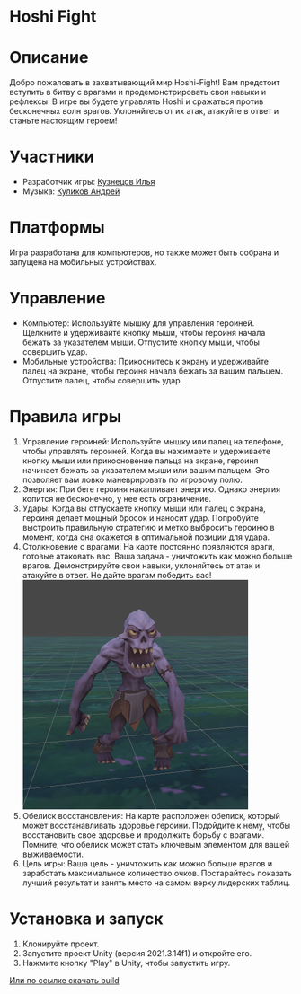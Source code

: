 # Hoshi Fight

# Описание

Добро пожаловать в захватывающий мир Hoshi-Fight! Вам предстоит вступить в битву с врагами и продемонстрировать свои навыки и рефлексы. В игре вы будете управлять Hoshi и сражаться против бесконечных волн врагов. Уклоняйтесь от их атак, атакуйте в ответ и станьте настоящим героем!

# Участники

* Разработчик игры: [Кузнецов Илья](https://vk.com/pogiloydrandulet)
* Музыка: [Куликов Андрей](https://vk.com/shrodeko)

# Платформы
Игра разработана для компьютеров, но также может быть собрана и запущена на мобильных устройствах.

# Управление 

*	Компьютер: Используйте мышку для управления героиней. Щелкните и удерживайте кнопку мыши, чтобы героиня начала бежать за указателем мыши. Отпустите кнопку мыши, чтобы совершить удар.
*	Мобильные устройства: Прикоснитесь к экрану и удерживайте палец на экране, чтобы героиня начала бежать за вашим пальцем. Отпустите палец, чтобы совершить удар.

# Правила игры

1.	Управление героиней: Используйте мышку или палец на телефоне, чтобы управлять героиней. Когда вы нажимаете и удерживаете кнопку мыши или прикосновение пальца на экране, героиня начинает бежать за указателем мыши или вашим пальцем. Это позволяет вам ловко маневрировать по игровому полю.
2. Энергия: При беге героиня накапливает энергию. Однако энергия копится не бесконечно, у нее есть ограничение. 
3. Удары: Когда вы отпускаете кнопку мыши или палец с экрана, героиня делает мощный бросок и наносит удар. Попробуйте выстроить правильную стратегию и метко выбросить героиню в момент, когда она окажется в оптимальной позиции для удара. 
4. Столкновение с врагами: На карте постоянно появляются враги, готовые атаковать вас. Ваша задача - уничтожить как можно больше врагов. Демонстрируйте свои навыки, уклоняйтесь от атак и атакуйте в ответ. Не дайте врагам победить вас!
![Enemy](Enemy.PNG)
5. Обелиск восстановления: На карте расположен обелиск, который может восстанавливать здоровье героини. Подойдите к нему, чтобы восстановить свое здоровье и продолжить борьбу с врагами. Помните, что обелиск может стать ключевым элементом для вашей выживаемости.
6. Цель игры: Ваша цель - уничтожить как можно больше врагов и заработать максимальное количество очков. Постарайтесь показать лучший результат и занять место на самом верху лидерских таблиц.

# Установка и запуск

1. Клонируйте проект.
2. Запустите проект Unity (версия 2021.3.14f1) и откройте его.
3. Нажмите кнопку "Play" в Unity, чтобы запустить игру.

[Или по ссылке скачать build](https://drive.google.com/drive/folders/169Ver1Z0V3wAd4tYI1jewDrInfv4RuwO?usp=sharing)

